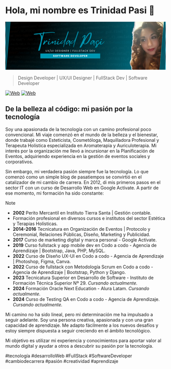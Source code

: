 # Hola, mi nombre es Trinidad Pasi 👋
![ImagenPerfil](/img/about-me.png) 
> Design Developer | UX/UI Designer | FullStack Dev | Software Developer

[![Web](https://img.shields.io/badge/GitHub-Nyrha23-9C27B0?style=flat-square&logo=github&logoColor=white&labelColor=101010)](https://github.com/nyrha23) 
[![Web](https://img.shields.io/badge/LinkedIn-Trinidad_Pasi-0e76a8?style=flat-square&logo=linkedin&logoColor=white&labelColor=101010)](https://www.linkedin.com/in/trinidad-pasi/) 

## De la belleza al código: mi pasión por la tecnología

Soy una apasionada de la tecnología con un camino profesional poco convencional. Mi viaje comenzó en el mundo de la belleza y el bienestar, donde trabajé como Esteticista, Cosmetóloga, Maquilladora Profesional y Terapeuta Holística especializada en Aromaterapia y Auriculoterapia. Mi interés por la organización me llevó a incursionar en la Planificación de Eventos, adquiriendo experiencia en la gestión de eventos sociales y corporativos.

Sin embargo, mi verdadera pasión siempre fue la tecnología. Lo que comenzó como un simple blog de pasatiempos se convirtió en el catalizador de mi cambio de carrera. En 2012, di mis primeros pasos en el sector IT con un curso de Desarrollo Web en Google Actívate. A partir de ese momento, mi formación ha sido constante:

> [!NOTE]
> - **2002** Perito Mercantil en Instituto Tierra Santa | Gestión contable.
> - Formación profesional en diversos cursos e institutos del sector Estética y Terapias Holísticas.
> - **2014-2016** Tecnicatura en Organización de Eventos | Protocolo y Ceremonial, Relaciones Públicas, Diseño, Marketing y Publicidad.
> - **2017** Curso de marketing digital y marca personal - Google Actívate.
> - **2019** Curso fullstack y app mobile dev en Codo a codo - Agencia de Aprendizaje | Bootstrap, Java, PHP, MySQL.
> - **2022** Curso de Diseño UX-UI en Codo a codo - Agencia de Aprendizaje | Photoshop, Figma, Canva.
> - **2022** Curso de fullstack con Metodología Scrum en Codo a codo - Agencia de Aprendizaje | Bootstrap, Python y Django.
> - **2023** Tecnicatura Superior en Desarrollo de Software - Instituto de Formación Técnica Superior Nº 29. _Cursando actualmente._
> - **2024** Formación Oracle Next Education - Alura Latam. _Cursando actualmente._
> - **2024** Curso de Testing QA en Codo a codo - Agencia de Aprendizaje. _Cursando actualmente._

Mi camino no ha sido lineal, pero mi determinación me ha impulsado a seguir adelante. Soy una persona creativa, apasionada y con una gran capacidad de aprendizaje. Me adapto fácilmente a los nuevos desafíos y estoy siempre dispuesta a seguir creciendo en el ámbito tecnológico.

Mi objetivo es utilizar mi experiencia y conocimientos para aportar valor al mundo digital y ayudar a otros a descubrir su pasión por la tecnología.

#tecnología #desarrolloWeb #FullStack #SoftwareDeveloper #cambiodecarrera #pasión #creatividad #aprendizaje
